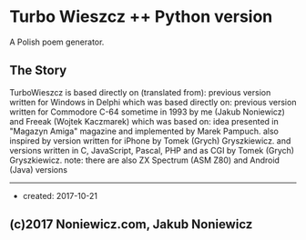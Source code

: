 # Turbo Wieszcz ++ Python version

A Polish poem generator.

## The Story

TurboWieszcz is based directly on (translated from): previous version written for Windows in Delphi
which was based directly on: previous version written for Commodore C-64 sometime in 1993
by me (Jakub Noniewicz) and Freeak (Wojtek Kaczmarek)
which was based on:
idea presented in "Magazyn Amiga" magazine and implemented by Marek Pampuch.
also inspired by version written for iPhone by Tomek (Grych) Gryszkiewicz.
and versions written in C, JavaScript, Pascal, PHP and as CGI by Tomek (Grych) Gryszkiewicz.
note: there are also ZX Spectrum (ASM Z80) and Android (Java) versions

---

* created: 2017-10-21


## (c)2017 Noniewicz.com, Jakub Noniewicz
